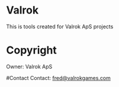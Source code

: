 # Valrok
This is tools created for Valrok ApS projects

# Copyright
Owner: Valrok ApS

#Contact
Contact: fred@valrokgames.com
